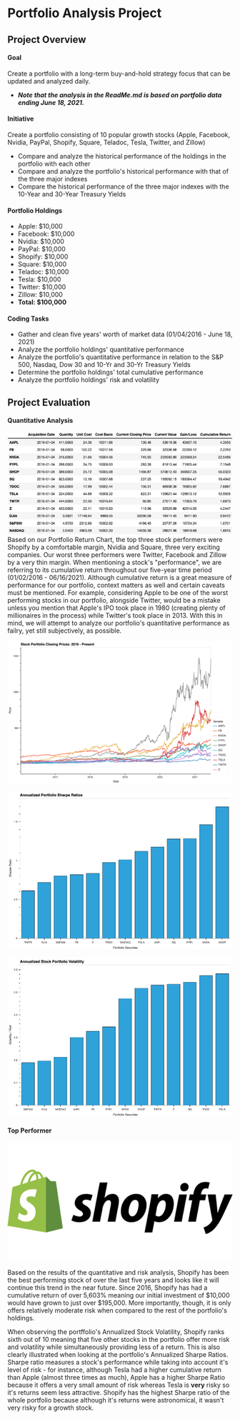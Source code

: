 # Portfolio Analysis Project

## Project Overview

#### Goal
Create a portfolio with a long-term buy-and-hold strategy focus that can be updated and analyzed daily. 
* ***Note that the analysis in the ReadMe.md is based on portfolio data ending June 18, 2021.***


#### Initiative
Create a portfolio consisting of 10 popular growth stocks (Apple, Facebook, Nvidia, PayPal, Shopify, Square, Teladoc, Tesla, Twitter, and Zillow)
* Compare and analyze the historical performance of the holdings in the portfolio with each other
* Compare and analyze the portfolio's historical performance with that of the three major indexes
* Compare the historical performance of the three major indexes with the 10-Year and 30-Year Treasury Yields


#### Portfolio Holdings
* Apple: $10,000
* Facebook: $10,000
* Nvidia: $10,000
* PayPal: $10,000
* Shopify: $10,000
* Square: $10,000
* Teladoc: $10,000
* Tesla: $10,000
* Twitter: $10,000
* Zillow: $10,000
* **Total: $100,000**


#### Coding Tasks
* Gather and clean five years' worth of market data (01/04/2016 - June 18, 2021)
* Analyze the portfolio holdings' quantitative performance
* Analyze the portfolio's quantitative performance in relation to the S&P 500, Nasdaq, Dow 30 and 10-Yr and 30-Yr Treasury Yields
* Determine the portfolio holdings' total cumulative performance
* Analyze the portfolio holdings' risk and volatility






## Project Evaluation

#### Quantitative Analysis
![Stock Portfolio Return Chart](Total_Portfolio/Images/Portfolio_Analysis.png)
Based on our Portfolio Return Chart, the top three stock performers were Shopify by a comfortable margin, Nvidia and Square, three very exciting companies. Our worst three performers were Twitter, Facebook and Zillow by a very thin margin. When mentioning a stock's "performance", we are referring to its cumulative return throughout our five-year time period (01/02/2016 - 06/16/2021). Although cumulative return is a great measure of performance for our portfolio, context matters as well and certain caveats must be mentioned. For example, considering Apple to be one of the worst performing stocks in our portfolio, alongside Twitter, would be a mistake unless you mention that Apple's IPO took place in 1980 (creating plenty of millionaires in the process) while Twitter's took place in 2013. With this in mind, we will attempt to analyze our portfolio's quantitative performance as failry, yet still subjectively, as possible.




![Stock Portfolio Closing Prices](Total_Portfolio/Images/portfolio_closing_prices.png)

![Annualized Stock Portfolio Sharpe Ratios](Total_Portfolio/Images/annl_portfolio_sharpe_ratios.png)

![Annualized Stock Portfolio Volatility](Total_Portfolio/Images/annl_stock_volatility_plot.png)


#### Top Performer
![Shopify](Total_Portfolio/Images/Shopify.png)

Based on the results of the quantitative and risk analysis, Shopify has been the best performing stock of over the last five years and looks like it will continue this trend in the near future. Since 2016, Shopify has had a cumulative return of over 5,603% meaning our initial investment of $10,000 would have grown to just over $195,000. More importantly, though, it is only offers relatively moderate risk when compared to the rest of the portfolio's holdings. 

When observing the portffolio's Annualized Stock Volatility, Shopify ranks sixth out of 10 meaning that five other stocks in the portfolio offer more risk and volatility while simultaneously providing less of a return. This is also clearly illustrated when looking at the portfolio's Annualized Sharpe Ratios. Sharpe ratio measures a stock's performance while taking into account it's level of risk - for instance, although Tesla had a higher cumulative return than Apple (almost three times as much), Apple has a higher Sharpe Ratio because it offers a very small amount of risk whereas Tesla is **very** risky so it's returns seem less attractive. Shopify has the highest Sharpe ratio of the whole portfolio because although it's returns were astronomical, it wasn't very risky for a growth stock.  
